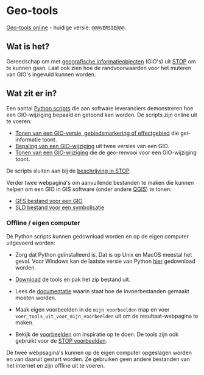 # Geo-tools

[Geo-tools online](@@@GeoTools_Online_Url@@@) - huidige versie: `@@@VERSIE@@@`.

## Wat is het?
Gereedschap om met [geografische informatieobjecten](@@@STOP_Documentatie_Url@@@gio-intro.html) (GIO's) uit [STOP](@@@STOP_Documentatie_Url@@@) om te kunnen gaan. Laat ook zien hoe de randvoorwaarden voor het muteren van GIO's ingevuld kunnen worden.

## Wat zit er in?

Een aantal [Python scripts](broncode/geo-tools) die aan software leveranciers demonstreren hoe een GIO-wijziging bepaald en getoond kan worden. De scripts zijn online uit te voeren:

- [Tonen van een GIO-versie, gebiedsmarkering of effectgebied](@@@GeoTools_Online_Url@@@toon_geo) die gei-informatie toont.
- [Bepaling van een GIO-wijziging](@@@GeoTools_Online_Url@@@gio_wijziging) uit twee versies van een GIO.
- [Tonen van een GIO-wijziging](@@@GeoTools_Online_Url@@@toon_gio_wijziging) die de geo-renvooi voor een GIO-wijziging toont.

De scripts sluiten aan bij de [beschrijving in STOP](@@@STOP_Documentatie_Url@@@404.html).

Verder twee webpagina's om aanvullende bestanden te maken die kunnen helpen om een GIO in GIS software (onder andere [QGIS](https://www.qgis.org/)) te tonen:
- [GFS bestand voor een GIO](@@@GeoTools_Online_Url@@@gfs_maker)
- [SLD bestand voor een symbolisatie](@@@GeoTools_Online_Url@@@sld_maker)

### Offline / eigen computer

De Python scripts kunnen gedownload worden en op de eigen computer uitgevoerd worden:

- Zorg dat Python geïnstalleerd is. Dat is op Unix en MacOS meestal het geval. Voor Windows kan de laatste versie van Python [hier](https://www.python.org/downloads/) gedownload worden.

- [Download](download.zip) de tools en pak het zip bestand uit.

- Lees de [documentatie](../../wiki) waarin staat hoe de invoerbestanden gemaakt moeten worden.

- Maak eigen voorbeelden in de `mijn voorbeelden` map en voer `voer_tools_uit_voor_mijn_voorbeelden` uit om de resultaat-webpagina te maken.

- Bekijk de [voorbeelden](voorbeelden) om inspiratie op te doen. De tools zijn ook gebruikt voor de [STOP voorbeelden](@@@STOP_Voorbeelden_Url@@@Coderingen/GIO/GIO-wijziging).

De twee webpsagina's kunnen op de eigen computer opgeslagen worden en van daaruit gestart worden. Ze gebruiken geen andere bestanden van het internet en zijn offline uit te voeren.

